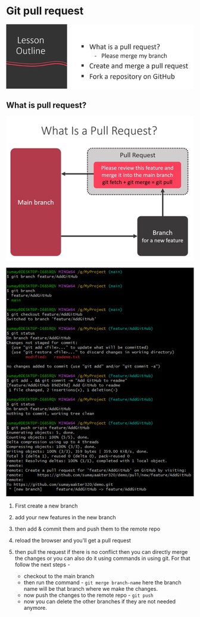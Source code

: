 # Git pull request

![git-pull](../images/git_pull_4.png)

## What is pull request?

![pull-request](../images/git_pull_5.png)

![pull-request](../images/git_pull_6.png)

1. First create a new branch
2. add your new features in the new branch
3. then add & commit them and push them to the remote repo
4. reload the browser and you'll get a pull request
5. then pull the request if there is no conflict then you can directly merge the changes or you can also do it using commands in using git. For that follow the next steps -

    - checkout to the main branch
    - then run the command - `git merge branch-name`
    here the branch name will be that branch where we make the changes.
    - now push the changes to the remote repo - `git push`
    - now you can delete the other branches if they are not needed anymore.
